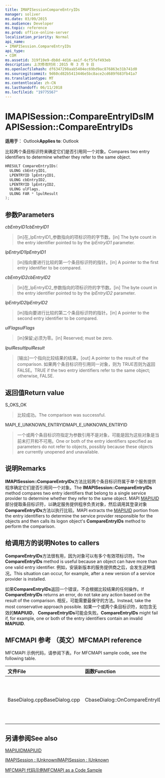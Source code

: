 ```yaml
---
title: IMAPISessionCompareEntryIDs
manager: soliver
ms.date: 03/09/2015
ms.audience: Developer
ms.topic: reference
ms.prod: office-online-server
localization_priority: Normal
api_name:
- IMAPISession.CompareEntryIDs
api_type:
- COM
ms.assetid: 319f10e9-db8d-4d16-aa1f-6cf5fef493eb
description: 上次修改时间：2015 年 3 月 9 日
ms.openlocfilehash: df6347298aab5404ec69bd9ac876863e31b741d0
ms.sourcegitcommit: 9d60cd82b5413446e5bc8ace2cd689f683fb41a7
ms.translationtype: MT
ms.contentlocale: zh-CN
ms.lasthandoff: 06/11/2018
ms.locfileid: "19775567"
---
```

# <a name="imapisessioncompareentryids"></a><span data-ttu-id="cf2f8-103">IMAPISession::CompareEntryIDs</span><span class="sxs-lookup"><span data-stu-id="cf2f8-103">IMAPISession::CompareEntryIDs</span></span>

  
  
<span data-ttu-id="cf2f8-104">**适用于**： Outlook</span><span class="sxs-lookup"><span data-stu-id="cf2f8-104">**Applies to**: Outlook</span></span> 
  
<span data-ttu-id="cf2f8-105">比较两个条目标识符来确定它们是否引用同一个对象。</span><span class="sxs-lookup"><span data-stu-id="cf2f8-105">Compares two entry identifiers to determine whether they refer to the same object.</span></span> 
  
```cpp
HRESULT CompareEntryIDs(
  ULONG cbEntryID1,
  LPENTRYID lpEntryID1,
  ULONG cbEntryID2,
  LPENTRYID lpEntryID2,
  ULONG ulFlags,
  ULONG FAR * lpulResult
);
```

## <a name="parameters"></a><span data-ttu-id="cf2f8-106">参数</span><span class="sxs-lookup"><span data-stu-id="cf2f8-106">Parameters</span></span>

 <span data-ttu-id="cf2f8-107">_cbEntryID1_</span><span class="sxs-lookup"><span data-stu-id="cf2f8-107">_cbEntryID1_</span></span>
  
> <span data-ttu-id="cf2f8-108">[in]在_lpEntryID1_参数指向的项标识符的字节数。</span><span class="sxs-lookup"><span data-stu-id="cf2f8-108">[in] The byte count in the entry identifier pointed to by the  _lpEntryID1_ parameter.</span></span> 
    
 <span data-ttu-id="cf2f8-109">_lpEntryID1_</span><span class="sxs-lookup"><span data-stu-id="cf2f8-109">_lpEntryID1_</span></span>
  
> <span data-ttu-id="cf2f8-110">[in]指向要进行比较的第一个条目标识符的指针。</span><span class="sxs-lookup"><span data-stu-id="cf2f8-110">[in] A pointer to the first entry identifier to be compared.</span></span>
    
 <span data-ttu-id="cf2f8-111">_cbEntryID2_</span><span class="sxs-lookup"><span data-stu-id="cf2f8-111">_cbEntryID2_</span></span>
  
> <span data-ttu-id="cf2f8-112">[in]在_lpEntryID2_参数指向的项标识符的字节数。</span><span class="sxs-lookup"><span data-stu-id="cf2f8-112">[in] The byte count in the entry identifier pointed to by the  _lpEntryID2_ parameter.</span></span> 
    
 <span data-ttu-id="cf2f8-113">_lpEntryID2_</span><span class="sxs-lookup"><span data-stu-id="cf2f8-113">_lpEntryID2_</span></span>
  
> <span data-ttu-id="cf2f8-114">[in]指向要进行比较的第二个条目标识符的指针。</span><span class="sxs-lookup"><span data-stu-id="cf2f8-114">[in] A pointer to the second entry identifier to be compared.</span></span>
    
 <span data-ttu-id="cf2f8-115">_ulFlags_</span><span class="sxs-lookup"><span data-stu-id="cf2f8-115">_ulFlags_</span></span>
  
> <span data-ttu-id="cf2f8-116">[in]保留;必须为零。</span><span class="sxs-lookup"><span data-stu-id="cf2f8-116">[in] Reserved; must be zero.</span></span>
    
 <span data-ttu-id="cf2f8-117">_lpulResult_</span><span class="sxs-lookup"><span data-stu-id="cf2f8-117">_lpulResult_</span></span>
  
> <span data-ttu-id="cf2f8-118">[输出]一个指向比较结果的结果。</span><span class="sxs-lookup"><span data-stu-id="cf2f8-118">[out] A pointer to the result of the comparison.</span></span> <span data-ttu-id="cf2f8-119">如果两个条目标识符引用同一对象，则为 TRUE否则为返回 FALSE。</span><span class="sxs-lookup"><span data-stu-id="cf2f8-119">TRUE if the two entry identifiers refer to the same object; otherwise, FALSE.</span></span>
    
## <a name="return-value"></a><span data-ttu-id="cf2f8-120">返回值</span><span class="sxs-lookup"><span data-stu-id="cf2f8-120">Return value</span></span>

<span data-ttu-id="cf2f8-121">S_OK</span><span class="sxs-lookup"><span data-stu-id="cf2f8-121">S_OK</span></span> 
  
> <span data-ttu-id="cf2f8-122">比较成功。</span><span class="sxs-lookup"><span data-stu-id="cf2f8-122">The comparison was successful.</span></span>
    
<span data-ttu-id="cf2f8-123">MAPI_E_UNKNOWN_ENTRYID</span><span class="sxs-lookup"><span data-stu-id="cf2f8-123">MAPI_E_UNKNOWN_ENTRYID</span></span> 
  
> <span data-ttu-id="cf2f8-124">一个或两个条目标识符指定为参数引用不是对象，可能是因为这些对象是当前未打开和不可用。</span><span class="sxs-lookup"><span data-stu-id="cf2f8-124">One or both of the entry identifiers specified as parameters do not refer to objects, possibly because these objects are currently unopened and unavailable.</span></span>
    
## <a name="remarks"></a><span data-ttu-id="cf2f8-125">说明</span><span class="sxs-lookup"><span data-stu-id="cf2f8-125">Remarks</span></span>

<span data-ttu-id="cf2f8-126">**IMAPISession::CompareEntryIDs**方法比较两个条目标识符属于单个服务提供程序确定它们是否引用同一个对象。</span><span class="sxs-lookup"><span data-stu-id="cf2f8-126">The **IMAPISession::CompareEntryIDs** method compares two entry identifiers that belong to a single service provider to determine whether they refer to the same object.</span></span> <span data-ttu-id="cf2f8-127">MAPI [MAPIUID](mapiuid.md)部分提取条目标识符，以确定服务提供程序负责对象，然后调用其登录对象**CompareEntryIDs**方法以执行比较。</span><span class="sxs-lookup"><span data-stu-id="cf2f8-127">MAPI extracts the [MAPIUID](mapiuid.md) portion from the entry identifiers to determine the service provider responsible for the objects and then calls its logon object's **CompareEntryIDs** method to perform the comparison.</span></span> 
  
## <a name="notes-to-callers"></a><span data-ttu-id="cf2f8-128">给调用方的说明</span><span class="sxs-lookup"><span data-stu-id="cf2f8-128">Notes to callers</span></span>

<span data-ttu-id="cf2f8-129">**CompareEntryIDs**方法很有用，因为对象可以有多个有效项标识符。</span><span class="sxs-lookup"><span data-stu-id="cf2f8-129">The **CompareEntryIDs** method is useful because an object can have more than one valid entry identifier.</span></span> <span data-ttu-id="cf2f8-130">例如，安装新版本的服务提供商之后，会发生这种情况。</span><span class="sxs-lookup"><span data-stu-id="cf2f8-130">This situation can occur, for example, after a new version of a service provider is installed.</span></span> 
  
<span data-ttu-id="cf2f8-131">如果**CompareEntryIDs**返回一个错误，不会根据比较结果的任何操作。</span><span class="sxs-lookup"><span data-stu-id="cf2f8-131">If **CompareEntryIDs** returns an error, do not take any action based on the result of the comparison.</span></span> <span data-ttu-id="cf2f8-132">相反，可能需要最保守的方法。</span><span class="sxs-lookup"><span data-stu-id="cf2f8-132">Instead, take the most conservative approach possible.</span></span> <span data-ttu-id="cf2f8-133">如果一个或两个条目标识符，如包含无效的**MAPIUID**， **CompareEntryIDs**可能会失败。</span><span class="sxs-lookup"><span data-stu-id="cf2f8-133">**CompareEntryIDs** might fail if, for example, one or both of the entry identifiers contain an invalid **MAPIUID**.</span></span> 
  
## <a name="mfcmapi-reference"></a><span data-ttu-id="cf2f8-134">MFCMAPI 参考 （英文）</span><span class="sxs-lookup"><span data-stu-id="cf2f8-134">MFCMAPI reference</span></span>

<span data-ttu-id="cf2f8-135">MFCMAPI 示例代码，请参阅下表。</span><span class="sxs-lookup"><span data-stu-id="cf2f8-135">For MFCMAPI sample code, see the following table.</span></span>
  
|<span data-ttu-id="cf2f8-136">**文件**</span><span class="sxs-lookup"><span data-stu-id="cf2f8-136">**File**</span></span>|<span data-ttu-id="cf2f8-137">**函数**</span><span class="sxs-lookup"><span data-stu-id="cf2f8-137">**Function**</span></span>|<span data-ttu-id="cf2f8-138">**Comment**</span><span class="sxs-lookup"><span data-stu-id="cf2f8-138">**Comment**</span></span>|
|:-----|:-----|:-----|
|<span data-ttu-id="cf2f8-139">BaseDialog.cpp</span><span class="sxs-lookup"><span data-stu-id="cf2f8-139">BaseDialog.cpp</span></span>  <br/> |<span data-ttu-id="cf2f8-140">CbaseDialog::OnCompareEntryIDs</span><span class="sxs-lookup"><span data-stu-id="cf2f8-140">CbaseDialog::OnCompareEntryIDs</span></span>  <br/> |<span data-ttu-id="cf2f8-141">MFCMAPI 使用**IMAPISession::CompareEntryIDs**方法比较用户输入的两个条目 Id。</span><span class="sxs-lookup"><span data-stu-id="cf2f8-141">MFCMAPI uses the **IMAPISession::CompareEntryIDs** method to compare two entry IDs that a user enters.</span></span>  <br/> |
   
## <a name="see-also"></a><span data-ttu-id="cf2f8-142">另请参阅</span><span class="sxs-lookup"><span data-stu-id="cf2f8-142">See also</span></span>



[<span data-ttu-id="cf2f8-143">MAPIUID</span><span class="sxs-lookup"><span data-stu-id="cf2f8-143">MAPIUID</span></span>](mapiuid.md)
  
[<span data-ttu-id="cf2f8-144">IMAPISession : IUnknown</span><span class="sxs-lookup"><span data-stu-id="cf2f8-144">IMAPISession : IUnknown</span></span>](imapisessioniunknown.md)


[<span data-ttu-id="cf2f8-145">MFCMAPI 代码示例</span><span class="sxs-lookup"><span data-stu-id="cf2f8-145">MFCMAPI as a Code Sample</span></span>](mfcmapi-as-a-code-sample.md)

